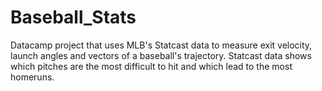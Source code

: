 # Baseball_Stats
Datacamp project that uses MLB's Statcast data to measure exit velocity, launch angles and vectors of a baseball's trajectory. Statcast data shows which pitches are the most difficult to hit and which lead to the most homeruns.
